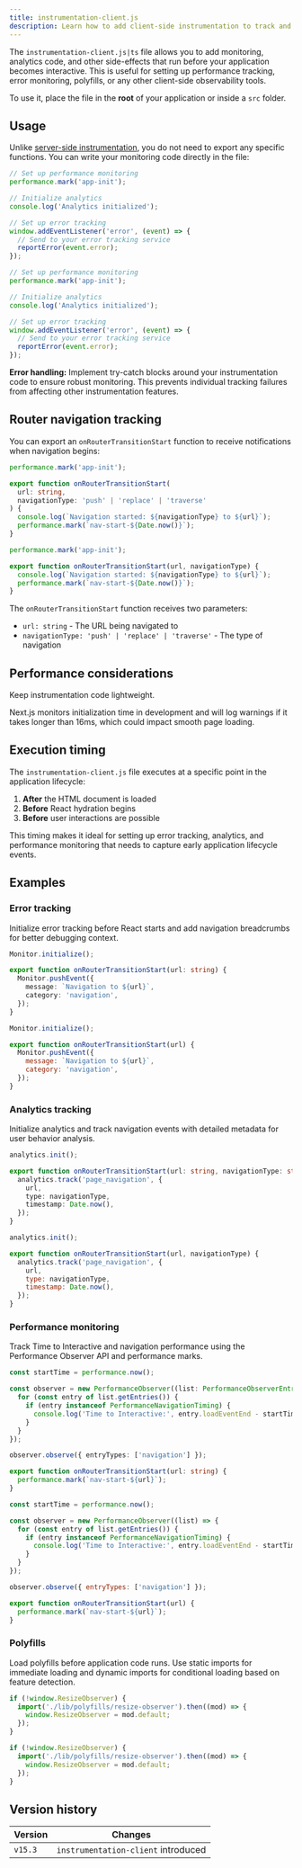 ```yaml
---
title: instrumentation-client.js
description: Learn how to add client-side instrumentation to track and monitor your Next.js application's frontend performance.
---
```


The `instrumentation-client.js|ts` file allows you to add monitoring, analytics code, and other side-effects that run before your application becomes interactive. This is useful for setting up performance tracking, error monitoring, polyfills, or any other client-side observability tools.

To use it, place the file in the **root** of your application or inside a `src` folder.

## Usage

Unlike [server-side instrumentation](/docs/app/guides/instrumentation), you do not need to export any specific functions. You can write your monitoring code directly in the file:

```ts filename="instrumentation-client.ts" switcher
// Set up performance monitoring
performance.mark('app-init');

// Initialize analytics
console.log('Analytics initialized');

// Set up error tracking
window.addEventListener('error', (event) => {
  // Send to your error tracking service
  reportError(event.error);
});
```

```js filename="instrumentation-client.js" switcher
// Set up performance monitoring
performance.mark('app-init');

// Initialize analytics
console.log('Analytics initialized');

// Set up error tracking
window.addEventListener('error', (event) => {
  // Send to your error tracking service
  reportError(event.error);
});
```

**Error handling:** Implement try-catch blocks around your instrumentation code to ensure robust monitoring. This prevents individual tracking failures from affecting other instrumentation features.

## Router navigation tracking

You can export an `onRouterTransitionStart` function to receive notifications when navigation begins:

```ts filename="instrumentation-client.ts" switcher
performance.mark('app-init');

export function onRouterTransitionStart(
  url: string,
  navigationType: 'push' | 'replace' | 'traverse'
) {
  console.log(`Navigation started: ${navigationType} to ${url}`);
  performance.mark(`nav-start-${Date.now()}`);
}
```

```js filename="instrumentation-client.js" switcher
performance.mark('app-init');

export function onRouterTransitionStart(url, navigationType) {
  console.log(`Navigation started: ${navigationType} to ${url}`);
  performance.mark(`nav-start-${Date.now()}`);
}
```

The `onRouterTransitionStart` function receives two parameters:

- `url: string` - The URL being navigated to
- `navigationType: 'push' | 'replace' | 'traverse'` - The type of navigation

## Performance considerations

Keep instrumentation code lightweight.

Next.js monitors initialization time in development and will log warnings if it takes longer than 16ms, which could impact smooth page loading.

## Execution timing

The `instrumentation-client.js` file executes at a specific point in the application lifecycle:

1. **After** the HTML document is loaded
2. **Before** React hydration begins
3. **Before** user interactions are possible

This timing makes it ideal for setting up error tracking, analytics, and performance monitoring that needs to capture early application lifecycle events.

## Examples

### Error tracking

Initialize error tracking before React starts and add navigation breadcrumbs for better debugging context.

```ts filename="instrumentation-client.ts" switcher
Monitor.initialize();

export function onRouterTransitionStart(url: string) {
  Monitor.pushEvent({
    message: `Navigation to ${url}`,
    category: 'navigation',
  });
}
```

```js filename="instrumentation-client.js" switcher
Monitor.initialize();

export function onRouterTransitionStart(url) {
  Monitor.pushEvent({
    message: `Navigation to ${url}`,
    category: 'navigation',
  });
}
```

### Analytics tracking

Initialize analytics and track navigation events with detailed metadata for user behavior analysis.

```ts filename="instrumentation-client.ts" switcher
analytics.init();

export function onRouterTransitionStart(url: string, navigationType: string) {
  analytics.track('page_navigation', {
    url,
    type: navigationType,
    timestamp: Date.now(),
  });
}
```

```js filename="instrumentation-client.js" switcher
analytics.init();

export function onRouterTransitionStart(url, navigationType) {
  analytics.track('page_navigation', {
    url,
    type: navigationType,
    timestamp: Date.now(),
  });
}
```

### Performance monitoring

Track Time to Interactive and navigation performance using the Performance Observer API and performance marks.

```ts filename="instrumentation-client.ts" switcher
const startTime = performance.now();

const observer = new PerformanceObserver((list: PerformanceObserverEntryList) => {
  for (const entry of list.getEntries()) {
    if (entry instanceof PerformanceNavigationTiming) {
      console.log('Time to Interactive:', entry.loadEventEnd - startTime);
    }
  }
});

observer.observe({ entryTypes: ['navigation'] });

export function onRouterTransitionStart(url: string) {
  performance.mark(`nav-start-${url}`);
}
```

```js filename="instrumentation-client.js" switcher
const startTime = performance.now();

const observer = new PerformanceObserver((list) => {
  for (const entry of list.getEntries()) {
    if (entry instanceof PerformanceNavigationTiming) {
      console.log('Time to Interactive:', entry.loadEventEnd - startTime);
    }
  }
});

observer.observe({ entryTypes: ['navigation'] });

export function onRouterTransitionStart(url) {
  performance.mark(`nav-start-${url}`);
}
```

### Polyfills

Load polyfills before application code runs. Use static imports for immediate loading and dynamic imports for conditional loading based on feature detection.

```ts filename="instrumentation-client.ts" switcher
if (!window.ResizeObserver) {
  import('./lib/polyfills/resize-observer').then((mod) => {
    window.ResizeObserver = mod.default;
  });
}
```

```js filename="instrumentation-client.js" switcher
if (!window.ResizeObserver) {
  import('./lib/polyfills/resize-observer').then((mod) => {
    window.ResizeObserver = mod.default;
  });
}
```

## Version history

| Version | Changes                             |
| ------- | ----------------------------------- |
| `v15.3` | `instrumentation-client` introduced |
